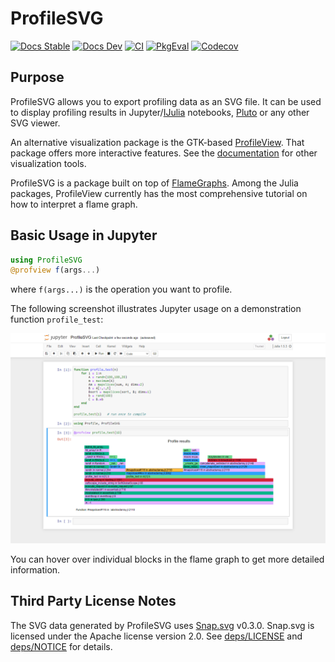 # ProfileSVG


[![Docs Stable](https://img.shields.io/badge/docs-stable-blue.svg)](https://kimikage.github.io/ProfileSVG.jl/stable)
[![Docs Dev](https://img.shields.io/badge/docs-dev-blue.svg)](https://kimikage.github.io/ProfileSVG.jl/dev)
[![CI](https://github.com/kimikage/ProfileSVG.jl/workflows/CI/badge.svg)](https://github.com/kimikage/ProfileSVG.jl/actions?query=workflow%3ACI)
[![PkgEval](https://juliaci.github.io/NanosoldierReports/pkgeval_badges/P/ProfileSVG.svg)](https://juliaci.github.io/NanosoldierReports/pkgeval_badges/report.html)
[![Codecov](https://codecov.io/gh/kimikage/ProfileSVG.jl/branch/master/graph/badge.svg)](https://codecov.io/gh/kimikage/ProfileSVG.jl)

## Purpose

ProfileSVG allows you to export profiling data as an SVG file.
It can be used to display profiling results in
Jupyter/[IJulia](https://github.com/JuliaLang/IJulia.jl) notebooks,
[Pluto](https://github.com/fonsp/Pluto.jl) or any other SVG viewer.

An alternative visualization package is the GTK-based
[ProfileView](https://github.com/timholy/ProfileView.jl).
That package offers more interactive features.
See the [documentation](https://kimikage.github.io/ProfileSVG.jl/dev/#Other-tools-for-displaying-profiles) for other visualization tools.

ProfileSVG is a package built on top of
[FlameGraphs](https://github.com/timholy/FlameGraphs.jl).
Among the Julia packages, ProfileView currently has the most comprehensive
tutorial on how to interpret a flame graph.

## Basic Usage in Jupyter

```julia
using ProfileSVG
@profview f(args...)
```
where `f(args...)` is the operation you want to profile.

The following screenshot illustrates Jupyter usage on a demonstration function `profile_test`:

![Jupyter Notebook](images/jupyter.png)

You can hover over individual blocks in the flame graph to get more detailed information.


## Third Party License Notes
The SVG data generated by ProfileSVG uses [Snap.svg](http://snapsvg.io/) v0.3.0.
Snap.svg is licensed under the Apache license version 2.0. See [deps/LICENSE](deps/LICENSE)
and [deps/NOTICE](deps/NOTICE) for details.
